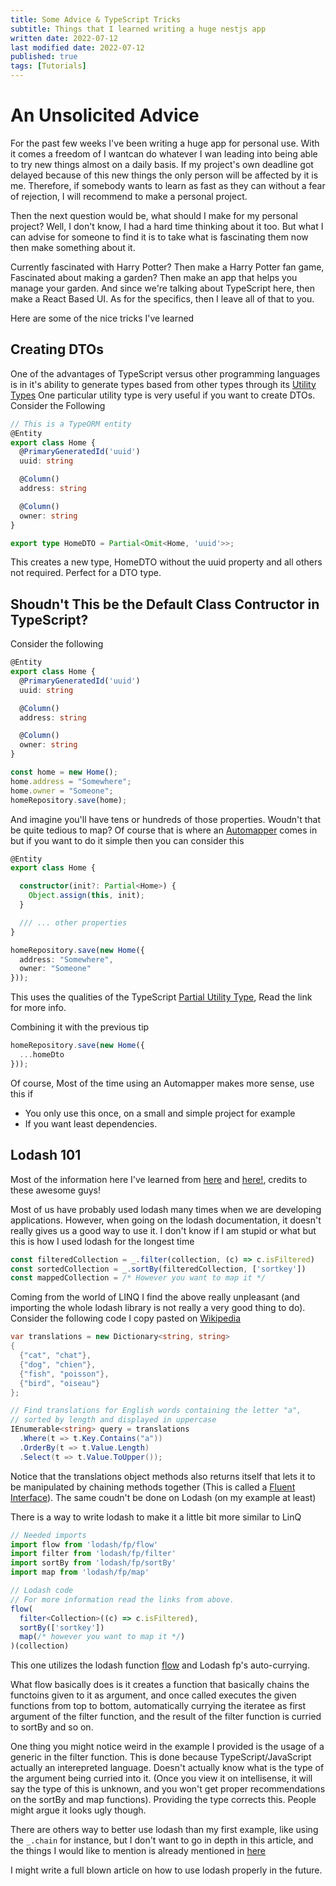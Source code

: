 ```yaml
---
title: Some Advice & TypeScript Tricks
subtitle: Things that I learned writing a huge nestjs app
written date: 2022-07-12
last modified date: 2022-07-12
published: true
tags: [Tutorials]
---
```


# An Unsolicited Advice

For the past few weeks I've been writing a huge app for personal use. With it comes a freedom of I wantcan do whatever I wan leading into being able to try new things almost on a daily basis. If my project's own deadline got delayed because of this new things the only person will be affected by it is me. Therefore, if somebody wants to learn as fast as they can without a fear of rejection, I will recommend to make a personal project.

Then the next question would be, what should I make for my personal project? Well, I don't know, I had a hard time thinking about it too. But what I can advise for someone to find it is to take what is fascinating them now then make something about it.

Currently fascinated with Harry Potter? Then make a Harry Potter fan game, Fascinated about making a garden? Then make an app that helps you manage your garden. And since we're talking about TypeScript here, then make a React Based UI. As for the specifics, then I leave all of that to you.

Here are some of the nice tricks I've learned

## Creating DTOs

One of the advantages of TypeScript versus other programming languages is in it's ability to generate types based from other types through its [Utility Types](https://www.typescriptlang.org/docs/handbook/utility-types.html) One particular utility type is very useful if you want to create DTOs. Consider the Following

```typescript
// This is a TypeORM entity
@Entity
export class Home {
  @PrimaryGeneratedId('uuid')
  uuid: string

  @Column()
  address: string

  @Column()
  owner: string
}

export type HomeDTO = Partial<Omit<Home, 'uuid'>>; 
```

This creates a new type, HomeDTO without the uuid property and all others not required. Perfect for a DTO type.


## Shoudn't This be the Default Class Contructor in TypeScript?

Consider the following

```typescript
@Entity
export class Home {
  @PrimaryGeneratedId('uuid')
  uuid: string

  @Column()
  address: string

  @Column()
  owner: string
}

const home = new Home();
home.address = "Somewhere";
home.owner = "Someone";
homeRepository.save(home);
```

And imagine you'll have tens or hundreds of those properties. Woudn't that be quite tedious to map? Of course that is where an [Automapper](https://github.com/nartc/mapper) comes in but if you want to do it simple then you can consider this

```typescript
@Entity
export class Home {

  constructor(init?: Partial<Home>) {
    Object.assign(this, init);
  }

  /// ... other properties
}

homeRepository.save(new Home({
  address: "Somewhere",
  owner: "Someone"
}));
```

This uses the qualities of the TypeScript [Partial Utility Type](https://www.typescriptlang.org/docs/handbook/utility-types.html#partialtype), Read the link for more info.

Combining it with the previous tip

```typescript
homeRepository.save(new Home({
  ...homeDto
}));
```

Of course, Most of the time using an Automapper makes more sense, use this if

 - You only use this once, on a small and simple project for example
 - If you want least dependencies.

## Lodash 101

Most of the information here I've learned from [here](https://medium.com/bootstart/why-using-chain-is-a-mistake-9bc1f80d51ba) and [here!](https://stackoverflow.com/questions/56699850/lodash-flow-and-typescript), credits to these awesome guys!

Most of us have probably used lodash many times when we are developing applications. However, when going on the lodash documentation, it doesn't really gives us a good way to use it. I don't know if I am stupid or what but this is how I used lodash for the longest time

```typescript
const filteredCollection = _.filter(collection, (c) => c.isFiltered)
const sortedCollection = _.sortBy(filteredCollection, ['sortkey'])
const mappedCollection = /* However you want to map it */
```

Coming from the world of LINQ I find the above really unpleasant (and importing the whole lodash library is not really a very good thing to do). Consider the following code I copy pasted on [Wikipedia](https://en.wikipedia.org/wiki/Fluent_interface#C#)

```csharp
var translations = new Dictionary<string, string>
{
  {"cat", "chat"},
  {"dog", "chien"},
  {"fish", "poisson"},
  {"bird", "oiseau"}
};

// Find translations for English words containing the letter "a",
// sorted by length and displayed in uppercase
IEnumerable<string> query = translations
  .Where(t => t.Key.Contains("a"))
  .OrderBy(t => t.Value.Length)
  .Select(t => t.Value.ToUpper());
```

Notice that the translations object methods also returns itself that lets it to be manipulated by chaining methods together (This is called a [Fluent Interface](https://en.wikipedia.org/wiki/Fluent_interface)). The same coudn't be done on Lodash (on my example at least)

There is a way to write lodash to make it a little bit more similar to LinQ

```typescript
// Needed imports
import flow from 'lodash/fp/flow'
import filter from 'lodash/fp/filter'
import sortBy from 'lodash/fp/sortBy'
import map from 'lodash/fp/map'

// Lodash code
// For more information read the links from above. 
flow(
  filter<Collection>((c) => c.isFiltered),
  sortBy(['sortkey'])
  map(/* however you want to map it */)
)(collection)
```

This one utilizes the lodash function [flow](https://lodash.com/docs/4.17.15#flow) and Lodash fp's auto-currying.

What flow basically does is it creates a function that basically chains the functoins given to it as argument, and once called executes the given functions from top to bottom, automatically currying the iteratee as first argument of the filter function, and the result of the filter function is curried to sortBy and so on.

One thing you might notice weird in the example I provided is the usage of a generic in the filter function. This is done because TypeScript/JavaScript actually an interepreted language. Doesn't actually know what is the type of the argument being curried into it. (Once you view it on intellisense, it will say the type of this is unknown, and you won't get proper recommendations on the sortBy and map functions). Providing the type corrects this. People might argue it looks ugly though. 

There are others way to better use lodash than my first example, like using the `_.chain` for instance, but I don't want to go in depth in this article, and the things I would like to mention is already mentioned in [here](https://medium.com/bootstart/why-using-chain-is-a-mistake-9bc1f80d51ba)

I might write a full blown article on how to use lodash properly in the future.